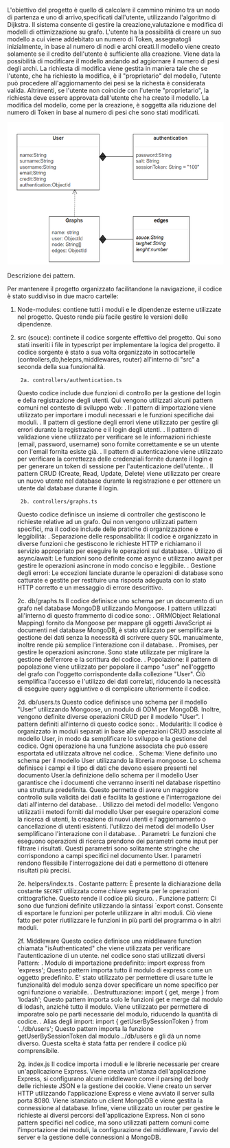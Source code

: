 L'obiettivo del progetto è quello di calcolare il cammino minimo tra un nodo di partenza e uno di arrivo,specificati dall'utente, utilizzando l'algoritmo di Dijkstra.
Il sistema consente di gestire la creazione,valutazione e modifica di modelli di ottimizzazione su grafo.
L'utente ha la possibilità di creare un suo modello a cui viene addebitato un numero di Token, assegnatogli inizialmente, in base al numero di nodi e archi creati.Il modello viene creato solamente se il credito dell'utente è sufficiente alla creazione. 
Viene data la possibilità di modificare il modello andando ad aggiornare il numero di pesi degli archi. La richiesta di modifica viene gestita in maniera tale che se l'utente, che ha richiesto la modifica, è il "proprietario" del modello, l'utente può procedere all'aggiornamento dei pesi se la richesta è considerata valida. Altrimenti, se l'utente non coincide con l'utente "proprietario", la richiesta deve essere approvata dall'utente che ha creato il modello. La modifica del modello, come per la creazione, è soggetta alla riduzione del numero di Token in base al numero di pesi che sono stati modificati.


![UML](Uml2.png)

Descrizione dei pattern.

Per mantenere il progetto organizzato facilitandone la navigazione, il codice è stato suddiviso in due macro cartelle:
1. Node-modules: contiene tutti i moduli e le dipendenze esterne utilizzate nel progetto. Questo rende più facile gestire le versioni delle dipendenze.
2. src (souce): continete il codice sorgente effettivo del progetto. Qui sono stati inseriti i file in typescript per implementare la logica del progetto. il codice sorgente è stato a sua volta organizzato in sottocartelle (controllers,db,heleprs,middlewares, router) all'interno di "src" a seconda della sua funzionalità.
	
        2a. controllers/authentication.ts
	Questo codice include due funzioni di controllo per la gestione del login e della registrazione degli utenti. 
	Qui vengono utilizzati alcuni pattern comuni nel contesto di sviluppo web:
	. Il pattern di importazione viene utilizzato per importare i moduli necessari e le funzioni specifiche dai moduli.
	. Il pattern di gestione degli errori viene utilizzato per gestire gli errori durante la registrazione e il login degli utenti.
	. Il pattern di validazione viene utilizzato per verificare se le informazioni richieste (email, password, username) sono fornite correttamente e se un utente con l'email 	fornita esiste già.
	. Il pattern di autenticazione viene utilizzato per verificare la correttezza delle credenziali fornite durante il login e per generare un token di sessione per l'autenticazione dell'utente.
	. Il pattern CRUD (Create, Read, Update, Delete) viene utilizzato per creare un nuovo utente nel database durante la registrazione e per ottenere un utente dal 	database durante il login.

        2b. controllers/graphs.ts
	Questo codice definisce un insieme di controller che gestiscono le richieste relative ad un grafo. Qui non vengono utilizzati pattern specifici, ma il codice include delle pratiche 	di organizzazione e 
  leggibilità:
	. Separazione delle responsabilità: Il codice è organizzato in diverse funzioni che gestiscono le richieste HTTP e richiamano il servizio appropriato per eseguire le operazioni 	sul database.
	. Utilizzo di async/await: Le funzioni sono definite come async e utilizzano await per gestire le operazioni asincrone in modo conciso e leggibile.
	. Gestione degli errori: Le eccezioni lanciate durante le operazioni di database sono catturate e gestite per restituire una risposta adeguata con lo stato HTTP corretto e un 	messaggio di errore descrittivo.

	2c. db/graphs.ts
	Il codice definisce uno schema per un documento di un grafo nel database MongoDB utilizzando Mongoose. I pattern utilizzati all'interno di questo frammento di codice sono:
	. ORM(Object Relational Mapping) fornito da Mongoose per mappare gli oggetti JavaScript ai documenti nel database MongoDB, è stato utilizzato per semplificare la gestione dei dati 	senza la necessità di 
    scrivere query SQL manualmente, inoltre rende più semplice l'interazione con il database.
	. Promises, per gestire le operazioni asincrone. Sono state utilizzate per miglirare la gestione dell'errore e la scrittura del codice.
	. Popolazione: il pattern di popolazione viene utilizzato per popolare il campo "user" nell'oggetto del grafo con l'oggetto corrispondente dalla collezione "User". Ciò semplifica l'accesso e l'utilizzo dei dati 
    correlati, riducendo la necessità di eseguire query aggiuntive o di complicare ulteriormente il codice.

	2d. db/users.ts
	Questo codice definisce uno schema per il modello "User" utilizzando Mongoose, un modulo di ODM per MongoDB. Inoltre, vengono definite diverse operazioni CRUD per il modello "User".
	I pattern definiti all'interno di questo codice sono:
	. Modularità: Il codice è organizzato in moduli separati in base alle operazioni CRUD associate al modello User, in modo da semplificare lo sviluppo e la gestione del codice. Ogni operazione ha una funzione 
    associata che può essere esportata ed utilizzata altrove nel codice.
  . Schema: Viene definito uno schema per il modello User utilizzando la libreria mongoose. Lo schema definisce i campi e il tipo di dati che devono essere presenti nel documento User.la definizione dello schema 
    per il modello User garantisce che i documenti che verranno inseriti nel database rispettino una struttura predefinita. Questo permette di avere un maggiore controllo sulla validità dei dati e facilita la 
    gestione e l'interrogazione dei dati all'interno del database.
  . Utilizzo dei metodi del modello: Vengono utilizzati i metodi forniti dal modello User per eseguire operazioni come la ricerca di utenti, la creazione di nuovi utenti e 	l'aggiornamento o cancellazione di 
    utenti esistenti. l'utilizzo dei metodi del modello User semplificano l'interazione con il database.
	. Parametri: Le funzioni che eseguono operazioni di ricerca prendono dei parametri come input per filtrare i risultati. Questi parametri sono solitamente stringhe che corrispondono a 	campi specifici nel 
    documento User. I parametri rendono flessibile l'interrogazione dei dati e permettono di ottenere risultati più precisi.

	2e. helpers/index.ts
	. Costante pattern: È presente la dichiarazione della costante `SECRET` utilizzata come chiave segreta per le operazioni crittografiche. Questo rende il codice più sicuro.
	. Funzione pattern: Ci sono due funzioni definite utilizzando la sintassi `export const. Consente di esportare le funzioni per poterle utilizzare in altri moduli. Ciò viene fatto 	per poter riutilizzare le 
  funzioni in più parti del programma o in altri moduli.


	2f. Middleware 
	Questo codice definisce una middleware function chiamata "isAuthenticated" che viene utilizzata per verificare l'autenticazione di un utente. 
	nel codice sono stati utilizzati diversi Pattern:
	. Modulo di importazione predefinito: import express from 'express';
	  Questo pattern importa tutto il modulo di express come un oggetto predefinito. E' stato utilizzato per permettere di usare tutte le funzionalità del modulo senza dover specificare 	un nome specifico per ogni 
    funzione o variabile.
	. Destrutturazione: import { get, merge } from 'lodash';
	  Questo pattern importa solo le funzioni get e merge dal modulo di lodash, anziché tutto il modulo. Viene utilizzato per permettere di imporatre solo pe parti necessarie del modulo, 	riducendo la quantità di 
    codice.
  . Alias degli import: import { getUserBySessionToken } from '../db/users';
	  Questo pattern importa la funzione getUserBySessionToken dal modulo ../db/users e gli dà un nome diverso. Questa scelta è stata fatta per rendere il codice più comprensibile.


	2g. index.js
	Il codice importa i moduli e le librerie necessarie per creare un'applicazione Express. Viene creata un'istanza dell'applicazione Express, si configurano alcuni middleware come il 	parsing del body delle 
  richieste JSON e la gestione dei cookie. Viene creato un server HTTP utilizzando l'applicazione Express e viene avviato il server sulla porta 8080. Viene 	istanziato un client MongoDB e viene gestita la 
  connessione al database. Infine, viene utilizzato un router per gestire le richieste ai diversi percorsi dell'applicazione Express.
	Non ci sono pattern specifici nel codice, ma sono utilizzati pattern comuni come l'importazione dei moduli, la configurazione dei middleware, l'avvio del server e la 	gestione 	delle connessioni a MongoDB.
